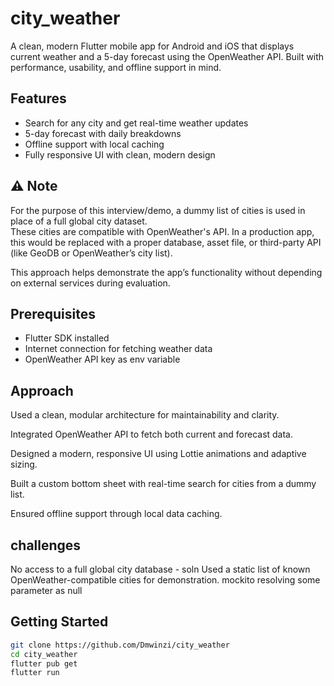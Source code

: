 # city_weather

A clean, modern Flutter mobile app for Android and iOS that displays current weather and a 5-day forecast using the OpenWeather API. Built with performance, usability, and offline support in mind.

## Features
- Search for any city and get real-time weather updates
- 5-day forecast with daily breakdowns
- Offline support with local caching
- Fully responsive UI with clean, modern design

## ⚠️ Note 

For the purpose of this interview/demo, a dummy list of cities is used in place of a full global city dataset.  
These cities are compatible with OpenWeather's API. In a production app, this would be replaced with a proper database, asset file, or third-party API (like GeoDB or OpenWeather’s city list).

This approach helps demonstrate the app’s functionality without depending on external services during evaluation.

## Prerequisites
- Flutter SDK installed
- Internet connection for fetching weather data
- OpenWeather API key as env variable


## Approach
Used a clean, modular architecture for maintainability and clarity.

Integrated OpenWeather API to fetch both current and forecast data.

Designed a modern, responsive UI using Lottie animations and adaptive sizing.

Built a custom bottom sheet with real-time search for cities from a dummy list.

Ensured offline support through local data caching.

## challenges
No access to a full global city database - soln Used a static list of known OpenWeather-compatible cities for demonstration.
mockito resolving some parameter as null

## Getting Started

```bash
git clone https://github.com/Dmwinzi/city_weather
cd city_weather
flutter pub get
flutter run
